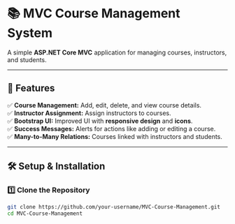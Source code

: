 # 📚 MVC Course Management System

A simple **ASP.NET Core MVC** application for managing courses, instructors, and students.

---

## 🚀 Features

✅ **Course Management:** Add, edit, delete, and view course details.  
✅ **Instructor Assignment:** Assign instructors to courses.  
✅ **Bootstrap UI:** Improved UI with **responsive design** and **icons**.  
✅ **Success Messages:** Alerts for actions like adding or editing a course.  
✅ **Many-to-Many Relations:** Courses linked with instructors and students.  

---

## 🛠️ Setup & Installation

### 1️⃣ Clone the Repository
```sh
git clone https://github.com/your-username/MVC-Course-Management.git
cd MVC-Course-Management
